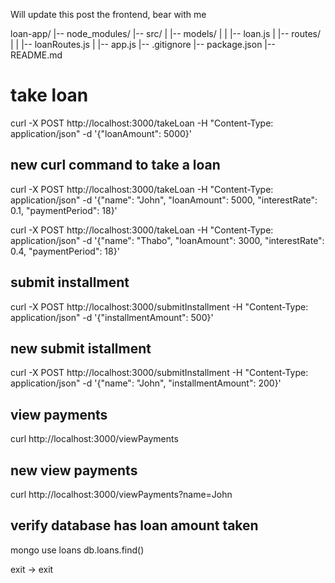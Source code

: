 Will update this post the frontend, bear with me

loan-app/
|-- node_modules/
|-- src/
|   |-- models/
|   |   |-- loan.js
|   |-- routes/
|   |   |-- loanRoutes.js
|   |-- app.js
|-- .gitignore
|-- package.json
|-- README.md



# take loan
curl -X POST http://localhost:3000/takeLoan -H "Content-Type: application/json" -d '{"loanAmount": 5000}'


## new curl command to take a loan
curl -X POST http://localhost:3000/takeLoan -H "Content-Type: application/json" -d '{"name": "John", "loanAmount": 5000, "interestRate": 0.1, "paymentPeriod": 18}'


curl -X POST http://localhost:3000/takeLoan -H "Content-Type: application/json" -d '{"name": "Thabo", "loanAmount": 3000, "interestRate": 0.4, "paymentPeriod": 18}'



## submit installment
curl -X POST http://localhost:3000/submitInstallment -H "Content-Type: application/json" -d '{"installmentAmount": 500}'

## new submit istallment 

curl -X POST http://localhost:3000/submitInstallment -H "Content-Type: application/json" -d '{"name": "John", "installmentAmount": 200}'



## view payments
curl http://localhost:3000/viewPayments


## new view payments

curl http://localhost:3000/viewPayments?name=John



## verify database has loan amount taken
mongo
use loans
db.loans.find()

exit -> exit